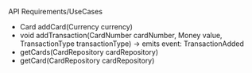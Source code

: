 API Requirements/UseCases
- Card addCard(Currency currency)
- void addTransaction(CardNumber cardNumber, Money value, TransactionType transactionType) -> emits event: TransactionAdded
- getCards(CardRepository cardRepository)
- getCard(CardRepository cardRepository)
